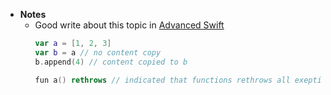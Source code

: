 - **Notes**
	- Good write about this topic in [Advanced Swift](../../../Books/Advanced%20Swift.md)
		```swift
		var a = [1, 2, 3]
		var b = a // no content copy
		b.append(4) // content copied to b

		fun a() rethrows // indicated that functions rethrows all exeptions that may happend in it to the caller
		```